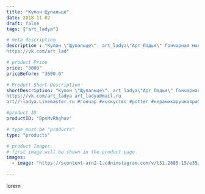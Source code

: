 ```yaml
---
title: "Кулон Щупальце"
date: 2018-11-02
draft: false
tags: ["art_ladya"]

# meta description
description : "Кулон \"Щупальце\". art_ladya\"Арт Ладья\" Гончарная мастерская в Нижнем Новгороде. Изготовление керамики и мастер//-классы по обучению. 
https://vk.com/art_lad"

# product Price
price: "3000"
priceBefore: "3600.0"

# Product Short Description
shortDescription: "Кулон \"Щупальце\". art_ladya\"Арт Ладья\" Гончарная мастерская в Нижнем Новгороде. Изготовление керамики и мастер//-классы по обучению. 
https://vk.com/art_ladya art_ladya@mail.ru 
art//-ladya.Livemaster.ru #гончар #исскуство #potter #керамикаручнаяработа #керамиканазаказ #handmade #керамика #женскиецацки #эксклюзивнаякерамика #dishes #decor #ceramicar #nntoday #claygoods #picture #earthenware #ceramic #artladya #magic #ceramica #beauty #авторскаякерамика #accessories #украшенияручнойработы #decorations #ярмаркамастеров #livemaster"

#product ID
productID: "BpsMvRhghav"

# type must be "products"
type: "products"

# product Images
# first image will be shown in the product page
images:
  - image: "https://scontent-arn2-1.cdninstagram.com/v/t51.2885-15/e35/43914180_598563100614154_1380183970106054491_n.jpg?se=7&tp=1&_nc_ht=scontent-arn2-1.cdninstagram.com&_nc_cat=110&_nc_ohc=GtrJz1jKQmcAX-VYZiw&ccb=7-4&oh=890d2363873ead6667a26a4ac6c1fd48&oe=60849816&_nc_sid=86f79a&ig_cache_key=MTkwMzk1Mjc2NzY2MDIwMTY0Nw%3D%3D.2-ccb7-4"

---
```

lorem
